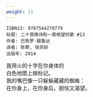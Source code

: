```yaml
---
weight: 11
---
```


```
ISBN13: 9787544270779
标题: 二十首情诗和一首绝望的歌 #13
作者: 巴勃罗·聂鲁达
译者: 陈黎, 张芬龄
出版年: 2014
```

我用火的十字在你身体的  
白色地图上做标记。  
我的嘴巴像一只躲躲藏藏的蜘蛛：  
在你身上，在你身后，胆怯又渴望。